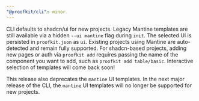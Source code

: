 ```yaml
---
"@proofkit/cli": minor
---
```


CLI defaults to shadcn/ui for new projects. Legacy Mantine templates are still available via a hidden `--ui mantine` flag during `init`. The selected UI is persisted in `proofkit.json` as `ui`. Existing projects using Mantine are auto-detected and remain fully supported. For shadcn-based projects, adding new pages or auth via `proofkit add` requires passing the name of the component you want to add, such as `proofkit add table/basic`. Interactive selection of templates will come back soon!

This release also deprecates the `mantine` UI templates. In the next major release of the CLI, the `mantine` UI templates will no longer be supported for new projects.